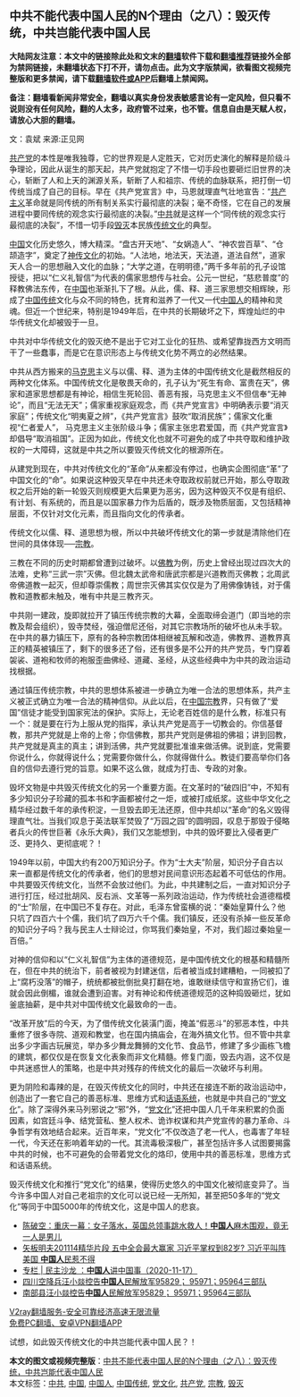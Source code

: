  <h2>中共不能代表中国人民的N个理由（之八）：毁灭传统，中共岂能代表中国人民</h2> <p class="notice"><b>大陆网友注意：本文中的链接除此处和文末的<a href="https://github.com/bannedbook/fanqiang" >翻墙</a>软件下载和<a href="https://github.com/killgcd/justmysocks/blob/master/README.md">翻墙推荐</a>链接外全部为禁网链接，未翻墙状态下打不开，请勿点击。此为文字版禁闻，欲看图文视频完整版和更多禁闻，请下载<a href="https://github.com/bannedbook/fanqiang">翻墙软件或APP</a>后翻墙上禁闻网。</p><p>备注：翻墙看新闻非常安全，翻墙以真实身份发表敏感言论有一定风险，但只看不说则没有任何风险，翻的人太多，政府管不过来，也不管。信息自由是天赋人权，请放心大胆的翻墙。</b></p>  <div class="entry"> <p></p> <p>文：袁斌 来源:正见网</p> <p><a href="https://www.bannedbook.org/bnews/tag/%e5%85%b1%e4%ba%a7%e5%85%9a/" class="st_tag internal_tag" rel="tag" title="标签 共产党 下的日志">共产党</a>的本性是唯我独尊，它的世界观是人定胜天，它对历史演化的解释是阶级斗争理论，因此从诞生的那天起，共产党就抱定了不惜一切手段也要砸烂旧世界的决心，斩断了人和上天的渊源关系，斩断了人和祖宗、传统的血脉联系，把打倒一切传统当成了自己的目标。早在《共产党宣言》中，马恩就理直气壮地宣告：“<span class='wp_keywordlink'><a href="https://www.bannedbook.org/forum2/topic6177.html" title="《共产主义的终极目的》" target="_blank">共产主义</a></span>革命就是同传统的所有制关系实行最彻底的决裂；毫不奇怪，它在自己的发展进程中要同传统的观念实行最彻底的决裂。”<a href="https://www.bannedbook.org/bnews/tag/%e4%b8%ad%e5%85%b1/" class="st_tag internal_tag" rel="tag" title="标签 中共 下的日志">中共</a>就是这样一个“同传统的观念实行最彻底的决裂”，不惜一切手段<a href="https://www.bannedbook.org/bnews/tag/%E6%AF%81%E7%81%AD/" class="st_tag internal_tag" rel="tag" title="标签 毁灭 下的日志">毁灭</a>本民族<span class='wp_keywordlink_affiliate'><a href="https://www.bannedbook.org/bnews/tculture/" title="传统文化" target="_blank">传统文化</a></span>的典型。</p> <p><span class='wp_keywordlink_affiliate'><a href="https://www.bannedbook.org/" title="中国" target="_blank">中国</a></span>文化历史悠久，博大精深。“盘古开天地”、“女娲造人”、“神农尝百草”、“仓颉造字”，奠定了<span class='wp_keywordlink'><a href="https://www.bannedbook.org/forum3/topic152.html" title="神传文化" target="_blank">神传文化</a></span>的初始。“人法地，地法天，天法道，道法自然”，道家天人合一的思想融入文化的血脉；“大学之道，在明明德，”两千多年前的孔子设馆授徒，把以“仁义礼智信”为代表的儒家思想传与社会。公元一世纪，“慈悲普度”的释教佛法东传，在<a href="https://www.bannedbook.org/bnews/tag/%E4%B8%AD%E5%9B%BD/" class="st_tag internal_tag" rel="tag" title="标签 中国 下的日志">中国</a>也渐渐扎下了根。从此，儒、释、道三家思想交相辉映，形成了<a href="https://www.bannedbook.org/bnews/tag/%E4%B8%AD%E5%9B%BD%E4%BC%A0%E7%BB%9F/" class="st_tag internal_tag" rel="tag" title="标签 中国传统 下的日志">中国传统</a>文化与众不同的特色，抚育和滋养了一代又一代<a href="https://www.bannedbook.org/bnews/tag/%e4%b8%ad%e5%9b%bd%e4%ba%ba/" class="st_tag internal_tag" rel="tag" title="标签 中国人 下的日志">中国人</a>的精神和灵魂。但近一个世纪来，特别是1949年后，在中共的长期破坏之下，辉煌灿烂的中华传统文化却被毁于一旦。</p>  <p>中共对中华传统文化的毁灭绝不是出于它对工业化的狂热、或希望靠拢西方文明而干了一些蠢事，而是它在意识形态上与传统文化势不两立的必然结果。</p> <p>中共从西方搬来的<span class='wp_keywordlink'><a href="https://www.bannedbook.org/forum2/topic105.html" title="《马克思的成魔之路》" target="_blank">马克思</a></span>主义与以儒、释、道为主体的中国传统文化是截然相反的两种文化体系。中国传统文化是敬畏天命的，孔子认为“死生有命、富贵在天”，佛家和道家思想都是有神论，相信生死轮回、善恶有报，马克思主义不但信奉“无神论”，而且“无法无天”；儒家重视家庭观念，而《共产党宣言》中明确表示要“消灭家庭”；传统文化“明夷夏之辨”，《共产党宣言》鼓吹“取消民族”；儒家文化重视“仁者爱人”， 马克思主义主张阶级斗争；儒家主张忠君爱国，而《共产党宣言》却倡导“取消祖国”。正因为如此，传统文化也就不可避免的成了中共夺取和维护政权的一大障碍，这就是中共之所以要毁灭传统文化的根源所在。</p> <p>从建党到现在，中共对传统文化的“革命”从来都没有停过，也确实企图彻底“革”了中国文化的“命”。如果说这种毁灭早在中共还未夺取政权前就已开始，那么夺取政权之后开始的新一轮毁灭则规模更大后果更为恶劣，因为这种毁灭不仅是有组织、有计划、有系统的，而且是以国家暴力作为后盾的，既涉及物质层面，又包括精神层面，不仅针对文化元素，而且指向文化的传承者。</p> <p>传统文化以儒、释、道思想为根，所以中共破坏传统文化的第一步就是清除他们在世间的具体体现──<a href="https://www.bannedbook.org/bnews/tag/%e5%ae%97%e6%95%99/" class="st_tag internal_tag" rel="tag" title="标签 宗教 下的日志">宗教</a>。</p>  <p>三教在不同的历史时期都曾遭到过破坏。以<span class='wp_keywordlink'><a href="https://www.qi-gong.me/buddhism/" title="佛教" target="_blank">佛教</a></span>为例，历史上曾经出现过四次大的法难，史称“三武一宗”灭佛。但北魏太武帝和唐武宗都是兴道教而灭佛教；北周武帝佛道教一起灭，但却尊崇儒教；周世宗灭佛其实仅仅是为了用佛像铸钱，对于儒教和道教都未触及，唯有中共是三教齐灭。</p> <p>中共刚一建政，旋即就拉开了镇压传统宗教的大幕，全面取缔会道门（即当地的宗教及帮会组织），毁寺焚经，强迫僧尼还俗，对其它宗教场所的破坏也从未手软。在中共的暴力镇压下，原有的各种宗教团体相继被瓦解和改造，佛教界、道教界真正的精英被镇压了，剩下的很多还了俗，还有很多是不公开的共产党员，专门穿着袈裟、道袍和牧师的袍服歪曲佛经、道藏、圣经，从这些经典中为中共的政治运动找根据。</p> <p>通过镇压传统宗教，中共的思想体系被进一步确立为唯一合法的思想体系，共产主义被正式确立为唯一合法的精神信仰。从此以后，在<span class='wp_keywordlink'><a href="https://www.bannedbook.org/forum11/topic307.html" title="禁片：在中国宗教信仰自由吗？" target="_blank">中国宗教</a></span>界，只有做了“爱国”信徒才能受到国家宪法的保护。实际上，无论老百姓信的是什么教，标准只有一个：就是要在行为上服从党的指挥，承认共产党是高于一切教会的。你信基督教，那共产党就是上帝的上帝；你信佛教，那共产党则是佛祖的佛祖；讲到回教，共产党就是真主的真主；讲到活佛，共产党就要批准谁来做活佛。说到底，党需要你说什么，你就得说什么；党需要你做什么，你就得做什么。教徒们要高举你们各自的信仰去遵行党的旨意。如果不这么做，就成为打击、专政的对象。</p> <p>毁坏文物是中共毁灭传统文化的另一个重要方面。在文革时的“破四旧”中，不知有多少知识分子珍藏的孤本书和字画都被付之一炬，或被打成纸浆。这些中华文化之精华经过数千年的承传积淀，一旦毁去即无法还原，但中共却以“革命”的名义毁得理直气壮。当我们叹息于英法联军焚毁了“万园之园”的圆明园，叹息于那毁于侵略者兵火的传世巨著《永乐大典》，我们又怎能想到，中共的毁坏要比入侵者更广泛、更持久、更彻底呢？！</p>  <p>1949年以前，中国大约有200万知识分子。作为“士大夫”阶层，知识分子自古以来一直都是传统文化的传承者，他们的思想对民间意识形态起着不可低估的作用。中共要毁灭传统文化，当然不会放过他们。为此，中共建制之后，一直对知识分子进行打压，经过批胡风、反右派、文革等一系列政治运动，作为传统社会道德楷模的“士”阶层，在中国已不复存在。对此，毛泽东曾蛮横的说：“秦始皇算什么？他只坑了四百六十个儒，我们坑了四万六千个儒。我们镇反，还没有杀掉一些反革命的知识分子吗？我与民主人士辩论过，你骂我们秦始皇，不对，我们超过秦始皇一百倍。”</p> <p>对神的信仰和以“仁义礼智信”为主体的道德规范，是中国传统文化的根基和精髓所在，但在中共的统治下，前者被视为封建迷信，后者被当成封建糟粕，一同被扣了上“腐朽没落”的帽子，统统都被批倒批臭打翻在地，谁敢继续信守和宣扬它们，谁就会因此倒楣，谁就会遭到迫害。对有神论和传统道德规范的这种捣毁砸烂，犹如釜底抽薪，是中共对中国传统文化最致命的一击。</p> <p>“改革开放”后的今天，为了借传统文化装潢门面，掩盖“假恶斗”的邪恶本性，中共重修了很多寺院、道观和教堂，也在国内搞庙会，在海外搞文化节。但不管中共拿出多少字画古玩展览，举办多少舞龙舞狮的文化节、食品节，修建了多少画栋飞檐的建筑，都仅仅是在恢复文化表象而非文化精髓。修复门面，毁去内涵，这不仅是中共迷惑世人的策略，也是中共对残存的传统文化的最后一次破坏与利用。</p> <p>更为阴险和毒辣的是，在毁灭传统文化的同时，中共还在接连不断的政治运动中，创造出了一套它自己的善恶标准、思维方式和<span class='wp_keywordlink'><a href="https://www.bannedbook.org/forum11/topic306.html" title="禁片：党文化的话语系统" target="_blank">话语系统</a></span>，也就是中共自己的“<span class='wp_keywordlink'><a href="https://www.bannedbook.org/forum2/topic3.html" title="《解体党文化》" target="_blank">党文化</a></span>”。除了深得外来马列邪说之“邪”外，“<a href="https://www.bannedbook.org/bnews/tag/%e5%85%9a%e6%96%87%e5%8c%96/" class="st_tag internal_tag" rel="tag" title="标签 党文化 下的日志">党文化</a>”还把中国人几千年来积累的负面因素，如宫廷斗争、结党营私、整人权术、诡诈权谋和共产党宣传的暴力革命、斗争哲学有效地结合起来。近百年来，“党文化”不仅改造了老一代人，也毒害了年轻一代，今天还在影响着年幼的一代。其流毒极深极广，甚至包括许多人试图要揭露中共的时候，也不可避免的会带着党文化的烙印，使用中共的善恶标准，思维方式和话语系统。</p>  <p>毁灭传统文化和推行“党文化”的结果，使得历史悠久的中国文化被彻底变异了。当今许多中国人对自己老祖宗的文化可以说已经一无所知，甚至把50多年的“党文化”等同于中国5000年的传统文化，这是中国人的悲哀。</p> <ul class='op-related-articles' title='相关阅读'> <li><a href='https://www.bannedbook.org/bnews/cbnews/20201119/1433442.html' target='_blank'>陈破空：重庆一幕：女子落水，英国总领事跳水救人！<b>中国人</b>麻木围观，竟无一人是男儿</a></li> <li><a href='https://www.bannedbook.org/bnews/cbnews/20201119/1433411.html' target='_blank'>矢板明夫201114精华片段  五中全会最大赢家 习近平掌权到82岁? 习近平叫阵美国 <b>中国人</b>民惹不得</a></li> <li><a href='https://www.bannedbook.org/bnews/ssgc/20201118/1433111.html' target='_blank'>专栏 | 民主沙龙 ：<b>中国人</b>讲中国事（2020-11-17）</a></li> <li><a href='https://www.bannedbook.org/bnews/baitai/20201118/1433088.html' target='_blank'>四川空降兵汪小燚控告<b>中国人</b>民解放军95829； 95971；95964三部队</a></li> <li><a href='https://www.bannedbook.org/bnews/renquan/20201118/1432839.html' target='_blank'>南部县汪小燚控告<b>中国人</b>民解放军95829； 95971；95964三部队</a></li> </ul> <p class="texttj"> <a href="https://www.bannedbook.org/forum23/topic22702.html" target="_blank">V2ray翻墙服务-安全可靠经济高速无限流量</a><br/> <a href="https://github.com/bannedbook/fanqiang/wiki/%E7%A6%81%E9%97%BB%E7%BD%91%E5%AE%89%E5%8D%93%E7%BF%BB%E5%A2%99%E6%96%B0%E9%97%BBAPP" target="_blank">免费PC翻墙、安卓VPN翻墙APP</a></p><p>试想，如此毁灭传统文化的中共岂能代表中国人民？！</p><a name='sharetosocial'></a>       <div><b>本文的图文或视频完整版</b>：<a href='https://www.bannedbook.org/bnews/comments/20201119/1433594.html'>中共不能代表中国人民的N个理由（之八）：毁灭传统，中共岂能代表中国人民</a></div>  </div><!--END ENTRY--> <div class="postfooter"> <div>本文标签：<a href="https://www.bannedbook.org/bnews/tag/%e4%b8%ad%e5%85%b1/" rel="tag">中共</a>, <a href="https://www.bannedbook.org/bnews/tag/%E4%B8%AD%E5%9B%BD/" rel="tag">中国</a>, <a href="https://www.bannedbook.org/bnews/tag/%e4%b8%ad%e5%9b%bd%e4%ba%ba/" rel="tag">中国人</a>, <a href="https://www.bannedbook.org/bnews/tag/%E4%B8%AD%E5%9B%BD%E4%BC%A0%E7%BB%9F/" rel="tag">中国传统</a>, <a href="https://www.bannedbook.org/bnews/tag/%e5%85%9a%e6%96%87%e5%8c%96/" rel="tag">党文化</a>, <a href="https://www.bannedbook.org/bnews/tag/%e5%85%b1%e4%ba%a7%e5%85%9a/" rel="tag">共产党</a>, <a href="https://www.bannedbook.org/bnews/tag/%e5%ae%97%e6%95%99/" rel="tag">宗教</a>, <a href="https://www.bannedbook.org/bnews/tag/%E6%AF%81%E7%81%AD/" rel="tag">毁灭</a></div>  </div><!--END POSTFOOTER--> 